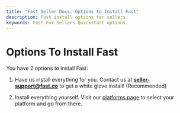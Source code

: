 ```yaml
---
title: "Fast Seller Docs: Options to Install Fast"
description: Fast install options for sellers.
keywords: Fast For Sellers Quickstart options.
---
```


# Options To Install Fast

You have 2 options to install Fast:

1. Have us install everything for you. Contact us at **seller-support@fast.co** to get a white glove install! (Recommended)

2. Install everything yourself. Visit our [platforms page](/developer-portal/for-developers/platforms/) to select your platform and go from there.
